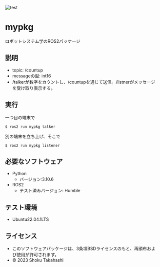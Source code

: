 ![test](https://github.com/s21c1072/mypkg/actions/workflows/test.yml/badge.svg)
# mypkg
ロボットシステム学のROS2パッケージ  

## 説明
* topic: /countup
* messageの型: int16
* /talkerが数字をカウントし、/countupを通じて送信。/listnerがメッセージを受け取り表示する。
## 実行
一つ目の端末で
```
$ ros2 run mypkg talker
```
別の端末を立ち上げ、そこで
```
$ ros2 run mypkg listener
```

## 必要なソフトウェア
* Python
  * バージョン:3.10.6   
* ROS2
  * テスト済みバージョン: Humble

## テスト環境
* Ubuntu22.04.1LTS

## ライセンス
 * このソフトウェアパッケージは、3条項BSDライセンスのもと、再頒布および使用が許可されます。
  * © 2023 Shoku Takahashi
